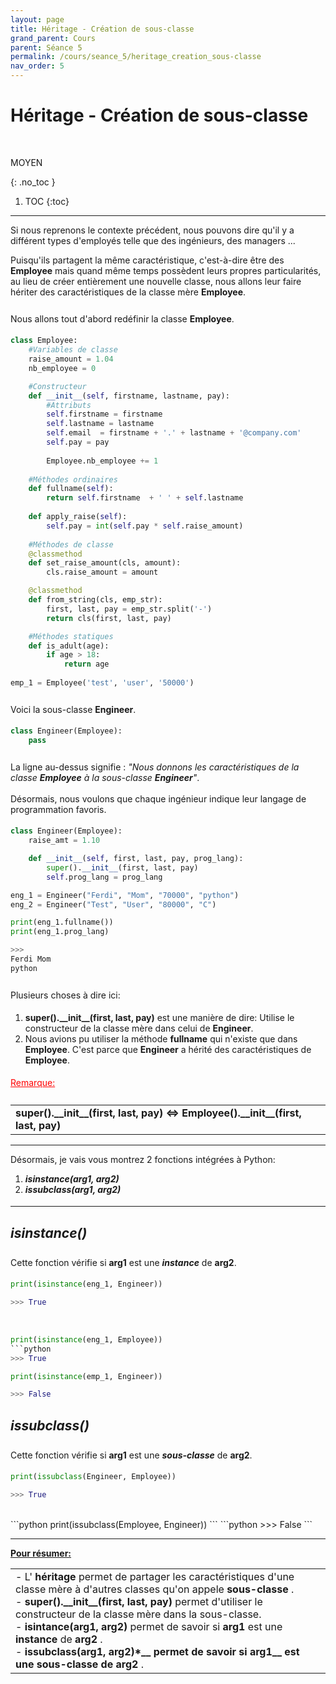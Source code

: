 ```yaml
---
layout: page
title: Héritage - Création de sous-classe
grand_parent: Cours
parent: Séance 5
permalink: /cours/seance_5/heritage_creation_sous-classe
nav_order: 5
---
```

<link rel="stylesheet" href="/css/placement-label.css">  
<link rel="shortcut icon" href="https://new-leaves.github.io/img/favicon/favicon.ico">

<div id="containerIntro">
<h1><b>Héritage - Création de sous-classe</b></h1> &nbsp; <p class="label label-yellow">MOYEN</p>   
</div>

{: .no_toc }
1. TOC
{:toc}

---

Si nous reprenons le contexte précédent, nous pouvons dire qu'il y a différent types d'employés telle que des ingénieurs, des managers ...

Puisqu'ils partagent la même caractéristique, c'est-à-dire être des __Employee__ mais quand même temps possèdent leurs propres particularités, au lieu de créer entièrement une nouvelle classe, nous allons leur faire hériter des caractéristiques de la classe mère __Employee__.


<div style="margin-top:0.7cm;margin-bottom:0.5cm">
Nous allons tout d'abord redéfinir la classe <b>Employee</b>.
</div>

```python
class Employee:
    #Variables de classe
    raise_amount = 1.04
    nb_employee = 0

    #Constructeur
    def __init__(self, firstname, lastname, pay):
        #Attributs
        self.firstname = firstname
        self.lastname = lastname
        self.email  = firstname + '.' + lastname + '@company.com'
        self.pay = pay
        
        Employee.nb_employee += 1
        
    #Méthodes ordinaires
    def fullname(self):
        return self.firstname  + ' ' + self.lastname
    
    def apply_raise(self):
        self.pay = int(self.pay * self.raise_amount) 
    
    #Méthodes de classe
    @classmethod
    def set_raise_amount(cls, amount):
        cls.raise_amount = amount

    @classmethod
    def from_string(cls, emp_str):
        first, last, pay = emp_str.split('-')
        return cls(first, last, pay)

    #Méthodes statiques
    def is_adult(age):
        if age > 18:
            return age
        
emp_1 = Employee('test', 'user', '50000')
```

<div style="margin-top:0.7cm;margin-bottom:0.5cm">
Voici la sous-classe <b>Engineer</b>.
</div>

```python
class Engineer(Employee):
    pass
```

<div style="margin-top:0.7cm;margin-bottom:0.5cm">
La ligne au-dessus signifie : <i>"Nous donnons les caractéristiques de la classe <b>Employee</b> à la sous-classe <b>Engineer</b>"</i>.
<br><br>
Désormais, nous voulons que chaque ingénieur indique leur langage de programmation favoris.
</div>

```python
class Engineer(Employee):
    raise_amt = 1.10

    def __init__(self, first, last, pay, prog_lang):
        super().__init__(first, last, pay)
        self.prog_lang = prog_lang

eng_1 = Engineer("Ferdi", "Mom", "70000", "python")
eng_2 = Engineer("Test", "User", "80000", "C")

print(eng_1.fullname())
print(eng_1.prog_lang)
```
```python
>>>
Ferdi Mom
python
```

<div style="margin-top:0.7cm;margin-bottom:0.5cm">
Plusieurs choses à dire ici: 
</div>

<div style="margin-bottom:0.5cm">
<ol>
<li> <b>super().__init__(first, last, pay)</b> est une manière de dire: Utilise le constructeur de la classe mère dans celui de <b>Engineer</b>.</li>

<li> Nous avions pu utiliser la méthode <b>fullname</b> qui n'existe que dans <b>Employee</b>. C'est parce que <b>Engineer</b> a hérité des caractéristiques de <b>Employee</b>.</li>
</ol>
</div>

<font color ="red"> <u> Remarque: </u> </font>
<div style="margin-top:0.7cm;margin-bottom:0.5cm">
</div>
<table><tr><td>
<b>super().__init__(first, last, pay) <=> Employee().__init__(first, last, pay)</b>
</td></tr></table>

---

Désormais, je vais vous montrez 2 fonctions intégrées à Python: 

<div style="margin-bottom:0.5cm">
<ol>
<li> <b><i>isinstance(arg1, arg2)</i></b></li>
<li> <b><i>issubclass(arg1, arg2)</i></b></li>
</ol>
</div>

---

## <i>isinstance() </i>

<div style="margin-top:0.7cm;margin-bottom:0.5cm">
Cette fonction vérifie si <b>arg1</b> est une <b><i>instance</i></b> de <b>arg2</b>.
</div>

```python
print(isinstance(eng_1, Engineer))
```
```python
>>> True
```
<br>

```python
print(isinstance(eng_1, Employee))
```python
>>> True
```

```python
print(isinstance(emp_1, Engineer))
```
```python
>>> False
```

## <i> issubclass() </i>

<div style="margin-top:0.7cm;margin-bottom:0.5cm">
Cette fonction vérifie si <b>arg1</b> est une <b><i>sous-classe</i></b> de <b>arg2</b>.
</div>

```python
print(issubclass(Engineer, Employee))
```
```python
>>> True
```
<br>
```python
print(issubclass(Employee, Engineer)) 
```
```python
>>> False
```

---

**<u> Pour résumer: </u>**

<table><tr><td>
- L'<b> héritage </b> permet de partager les caractéristiques d'une classe mère à d'autres classes qu'on appele <b> sous-classe </b>.
<br>
- <b> super().__init__(first, last, pay)</b> permet d'utiliser le constructeur de la classe mère dans la sous-classe.
<br>
- <b> isintance(arg1, arg2) </b> permet de savoir si <b> arg1 </b> est une <b> instance </b> de <b> arg2 </b>.
<br>
- <b> issubclass(arg1, arg2)*__ permet de savoir si <b> arg1__ est une <b> sous-classe </b> de </b> arg2 </b>.
</td></tr></table>

